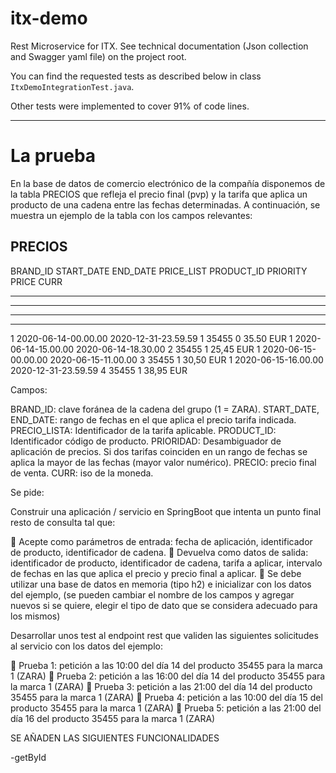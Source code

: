# itx-demo

Rest Microservice for ITX.
See technical documentation (Json collection and Swagger yaml file) on the project root.

You can find the requested tests as described below in class `ItxDemoIntegrationTest.java`.

Other tests were implemented to cover 91% of code lines.

---------------------------------
# La prueba

En la base de datos de comercio electrónico de la compañía disponemos de la tabla
PRECIOS que refleja el precio final (pvp) y la tarifa que aplica un producto de una
cadena entre las fechas determinadas. A continuación, se muestra un ejemplo de la
tabla con los campos relevantes:

PRECIOS
-------
BRAND_ID START_DATE END_DATE PRICE_LIST PRODUCT_ID PRIORITY PRICE CURR
-------------------------------------------------- ---------------------------
----------------------- -------------------------------------------------- ---
----------------------------------------------- ------------------------------
----
1 2020-06-14-00.00.00 2020-12-31-23.59.59 1 35455 0 35.50 EUR
1 2020-06-14-15.00.00 2020-06-14-18.30.00 2 35455 1 25,45 EUR
1 2020-06-15-00.00.00 2020-06-15-11.00.00 3 35455 1 30,50 EUR
1 2020-06-15-16.00.00 2020-12-31-23.59.59 4 35455 1 38,95 EUR

Campos:

BRAND_ID: clave foránea de la cadena del grupo (1 = ZARA).
START_DATE, END_DATE: rango de fechas en el que aplica el precio tarifa indicada.
PRECIO_LISTA: Identificador de la tarifa aplicable.
PRODUCT_ID: Identificador código de producto.
PRIORIDAD: Desambiguador de aplicación de precios. Si dos tarifas coinciden en un
rango de fechas se aplica la mayor de las fechas (mayor valor numérico).
PRECIO: precio final de venta.
CURR: iso de la moneda.

Se pide:

Construir una aplicación / servicio en SpringBoot que intenta un punto final resto de
consulta tal que:

 Acepte como parámetros de entrada: fecha de aplicación, identificador de
producto, identificador de cadena.
 Devuelva como datos de salida: identificador de producto, identificador de
cadena, tarifa a aplicar, intervalo de fechas en las que aplica el precio y precio
final a aplicar.
 Se debe utilizar una base de datos en memoria (tipo h2) e inicializar con los
datos del ejemplo, (se pueden cambiar el nombre de los campos y agregar
nuevos si se quiere, elegir el tipo de dato que se considera adecuado para los
mismos)

Desarrollar unos test al endpoint rest que validen las siguientes solicitudes al servicio
con los datos del ejemplo:

 Prueba 1: petición a las 10:00 del día 14 del producto 35455 para la marca 1
(ZARA)
 Prueba 2: petición a las 16:00 del día 14 del producto 35455 para la marca 1
(ZARA)
 Prueba 3: petición a las 21:00 del día 14 del producto 35455 para la marca 1
(ZARA)
 Prueba 4: petición a las 10:00 del día 15 del producto 35455 para la marca 1
(ZARA)
 Prueba 5: petición a las 21:00 del día 16 del producto 35455 para la marca 1
(ZARA)


SE AÑADEN LAS SIGUIENTES FUNCIONALIDADES

-getById